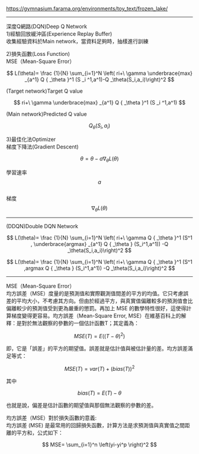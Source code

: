 https://gymnasium.farama.org/environments/toy_text/frozen_lake/  

---
深度Q網路(DQN)Deep Q Network  
1)經驗回放緩沖區(Experience Replay Buffer)  
收集經驗資料於Main network，當資料足夠時，抽樣進行訓練  

2)損失函數(Loss Function)  
MSE（Mean-Square Error）  

$$ L(\theta)= \frac {1}{N} \sum_{i=1}^N \left( ri+\ \gamma \underbrace{max} _{a^1} Q { _\theta }^1 (S _i ^1,a^1)-Q _\theta(S_i,a_i)\right)^2  $$  

(Target network)Target Q value  

$$ ri+\ \gamma \underbrace{max} _{a^1} Q { _\theta }^1  (S _i ^1,a^1) $$  

(Main network)Predicted Q value  

$$ Q _\theta(S_i,a_i)  $$  

3)最佳化法Optimizer  
梯度下降法(Gradient Descent)  

$$ \theta=\theta-a \nabla_\theta L(\theta) $$  

學習速率  $$a  $$  
梯度  $$\nabla_\theta L(\theta) $$

---

(DDQN)Double DQN Network  

$$ L(\theta)= \frac {1}{N} \sum_{i=1}^N \left( ri+\ \gamma Q { _\theta }^1 (S^1 , \underbrace{argmax} _{a^1} Q { _\theta } (S_i^1,a^1)) -Q _\theta(S_i,a_i)\right)^2  $$  


$$ L(\theta)= \frac {1}{N} \sum_{i=1}^N \left( ri+\ \gamma Q { _\theta }^1 (S^1 ,argmax Q { _\theta } (S_i^1,a^1)) -Q _\theta(S_i,a_i)\right)^2  $$  

---

MSE（Mean-Square Error）  
均方誤差（MSE）度量的是預測值和實際觀測值間差的平方的均值。它只考慮誤差的平均大小，不考慮其方向。但由於經過平方，與真實值偏離較多的預測值會比偏離較少的預測值受到更為嚴重的懲罰。再加上 MSE 的數學特性很好，這使得計算梯度變得更容易。均方誤差（Mean-Square Error, MSE）在維基百科上的解釋：是對於無法觀察的參數的一個估計函數T；其定義為：  
  
$$ MSE(T)=E((T-\theta)^2) $$  

即，它是「誤差」的平方的期望值。誤差就是估計值與被估計量的差。均方誤差滿足等式：  

$$ MSE(T)=var(T)+(bias(T))^2 $$  

其中  

 $$ bias(T)=E(T)-\theta $$    
 
也就是說，偏差是估計函數的期望值與那個無法觀察的參數的差。  

均方誤差（MSE）對於損失函數的意義:  
均方誤差 (MSE) 是最常用的回歸損失函數，計算方法是求預測值與真實值之間距離的平方和，公式如下：  


$$ MSE= \sum_{i=1}^n \left(yi-yi^p \right)^2  $$  
